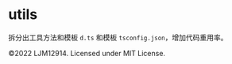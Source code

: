 # utils
拆分出工具方法和模板 `d.ts` 和模板 `tsconfig.json`，增加代码重用率。

©2022 LJM12914. Licensed under MIT License.
